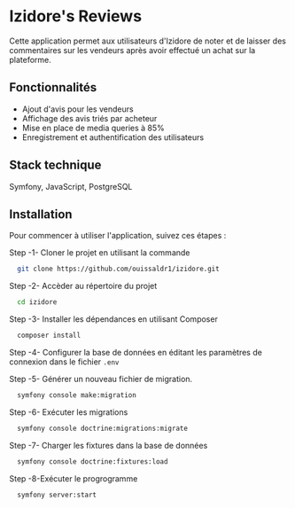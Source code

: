 # Izidore's Reviews

Cette application permet aux utilisateurs d'Izidore de noter et de laisser des commentaires sur les vendeurs après avoir effectué un achat sur la plateforme.

## Fonctionnalités

- Ajout d'avis pour les vendeurs
- Affichage des avis triés par acheteur
- Mise en place de media queries à 85%
- Enregistrement et authentification des utilisateurs

## Stack technique

Symfony, JavaScript, PostgreSQL

## Installation

Pour commencer à utiliser l'application, suivez ces étapes :

Step -1- Cloner le projet en utilisant la commande

```bash
  git clone https://github.com/ouissaldr1/izidore.git
```

Step -2- Accèder au répertoire du projet

```bash
  cd izidore
```

Step -3- Installer les dépendances en utilisant Composer

```bash
  composer install
```

Step -4- Configurer la base de données en éditant les paramètres de connexion dans le fichier `.env`

Step -5- Générer un nouveau fichier de migration.

```bash
  symfony console make:migration
```

Step -6- Exécuter les migrations

```bash
  symfony console doctrine:migrations:migrate
```

Step -7- Charger les fixtures dans la base de données

```bash
  symfony console doctrine:fixtures:load
```

Step -8-Exécuter le progrogramme

```bash
  symfony server:start
```
